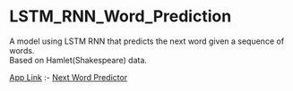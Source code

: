# LSTM_RNN_Word_Prediction
A model using LSTM RNN that predicts the next word given a sequence of words.<br>
Based on Hamlet(Shakespeare) data.

<ins>App Link</ins> :- [Next Word Predictor](https://lstmrnnwordprediction-4q3jggilypq7g93zcqvnij.streamlit.app)
